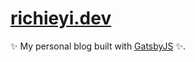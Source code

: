 # [richieyi.dev](https://richieyi.dev/)

✨ My personal blog built with [GatsbyJS](https://gatsbyjs.org) ✨.
